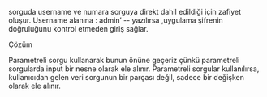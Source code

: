 
sorguda username ve numara sorguya direkt dahil edildiği için zafiyet oluşur.
Username alanına : admin’ -- yazılırsa ,uygulama şifrenin doğruluğunu kontrol etmeden giriş sağlar.


Çözüm 
 
Parametreli sorgu kullanarak bunun önüne geçeriz çünkü parametreli sorgularda input bir nesne olarak ele alınır.
Parametreli sorgular kullanılırsa, kullanıcıdan gelen veri sorgunun bir parçası değil, sadece bir değişken olarak ele alınır.

